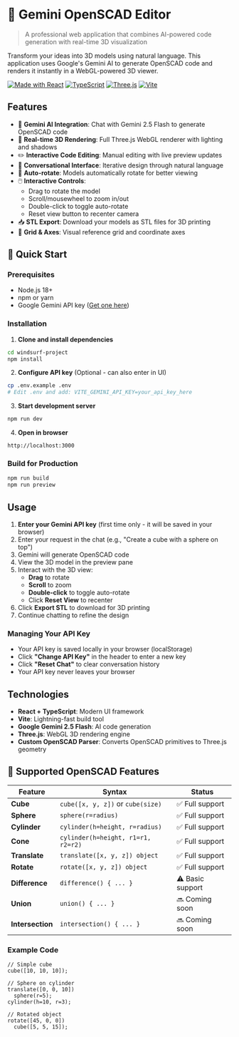 # 🤖 Gemini OpenSCAD Editor

> A professional web application that combines AI-powered code generation with real-time 3D visualization

Transform your ideas into 3D models using natural language. This application uses Google's Gemini AI to generate OpenSCAD code and renders it instantly in a WebGL-powered 3D viewer.

[![Made with React](https://img.shields.io/badge/React-18.3-61DAFB?logo=react)](https://reactjs.org/)
[![TypeScript](https://img.shields.io/badge/TypeScript-5.5-3178C6?logo=typescript)](https://www.typescriptlang.org/)
[![Three.js](https://img.shields.io/badge/Three.js-0.160-000000?logo=three.js)](https://threejs.org/)
[![Vite](https://img.shields.io/badge/Vite-5.4-646CFF?logo=vite)](https://vitejs.dev/)

## Features

- 🤖 **Gemini AI Integration**: Chat with Gemini 2.5 Flash to generate OpenSCAD code
- 🎨 **Real-time 3D Rendering**: Full Three.js WebGL renderer with lighting and shadows
- ✏️ **Interactive Code Editing**: Manual editing with live preview updates
- 💬 **Conversational Interface**: Iterative design through natural language
- 🔄 **Auto-rotate**: Models automatically rotate for better viewing
- 🖱️ **Interactive Controls**: 
  - Drag to rotate the model
  - Scroll/mousewheel to zoom in/out
  - Double-click to toggle auto-rotate
  - Reset view button to recenter camera
- 📥 **STL Export**: Download your models as STL files for 3D printing
- 📐 **Grid & Axes**: Visual reference grid and coordinate axes

## 🚀 Quick Start

### Prerequisites
- Node.js 18+ 
- npm or yarn
- Google Gemini API key ([Get one here](https://makersuite.google.com/app/apikey))

### Installation

1. **Clone and install dependencies**
```bash
cd windsurf-project
npm install
```

2. **Configure API key** (Optional - can also enter in UI)
```bash
cp .env.example .env
# Edit .env and add: VITE_GEMINI_API_KEY=your_api_key_here
```

3. **Start development server**
```bash
npm run dev
```

4. **Open in browser**
```
http://localhost:3000
```

### Build for Production
```bash
npm run build
npm run preview
```

## Usage

1. **Enter your Gemini API key** (first time only - it will be saved in your browser)
2. Enter your request in the chat (e.g., "Create a cube with a sphere on top")
3. Gemini will generate OpenSCAD code
4. View the 3D model in the preview pane
5. Interact with the 3D view:
   - **Drag** to rotate
   - **Scroll** to zoom
   - **Double-click** to toggle auto-rotate
   - Click **Reset View** to recenter
6. Click **Export STL** to download for 3D printing
7. Continue chatting to refine the design

### Managing Your API Key
- Your API key is saved locally in your browser (localStorage)
- Click **"Change API Key"** in the header to enter a new key
- Click **"Reset Chat"** to clear conversation history
- Your API key never leaves your browser

## Technologies

- **React + TypeScript**: Modern UI framework
- **Vite**: Lightning-fast build tool
- **Google Gemini 2.5 Flash**: AI code generation
- **Three.js**: WebGL 3D rendering engine
- **Custom OpenSCAD Parser**: Converts OpenSCAD primitives to Three.js geometry

## 📐 Supported OpenSCAD Features

| Feature | Syntax | Status |
|---------|--------|--------|
| **Cube** | `cube([x, y, z])` or `cube(size)` | ✅ Full support |
| **Sphere** | `sphere(r=radius)` | ✅ Full support |
| **Cylinder** | `cylinder(h=height, r=radius)` | ✅ Full support |
| **Cone** | `cylinder(h=height, r1=r1, r2=r2)` | ✅ Full support |
| **Translate** | `translate([x, y, z]) object` | ✅ Full support |
| **Rotate** | `rotate([x, y, z]) object` | ✅ Full support |
| **Difference** | `difference() { ... }` | ⚠️ Basic support |
| **Union** | `union() { ... }` | 🔜 Coming soon |
| **Intersection** | `intersection() { ... }` | 🔜 Coming soon |

### Example Code
```openscad
// Simple cube
cube([10, 10, 10]);

// Sphere on cylinder
translate([0, 0, 10])
  sphere(r=5);
cylinder(h=10, r=3);

// Rotated object
rotate([45, 0, 0])
  cube([5, 5, 15]);
```
